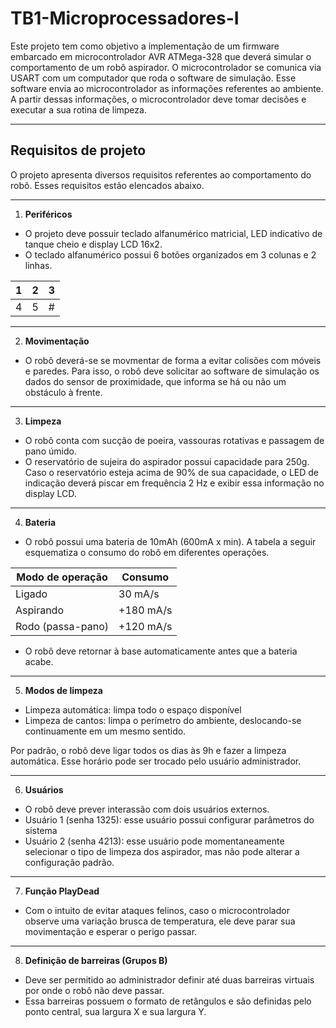 # TB1-Microprocessadores-I


Este projeto tem como objetivo a implementação de um firmware embarcado em microcontrolador AVR ATMega-328
que deverá simular o comportamento de um robô aspirador.
O microcontrolador se comunica via USART com um computador que roda o software de simulação. Esse software
envia ao microcontrolador as informações referentes ao ambiente. A partir dessas informações, o microcontrolador
deve tomar decisões e executar a sua rotina de limpeza.
***

## Requisitos de projeto
O projeto apresenta diversos requisitos referentes ao comportamento do robô. Esses requisitos estão elencados
abaixo.

***
1. **Periféricos**
- O projeto deve possuir teclado alfanumérico matricial, LED indicativo de tanque cheio e display LCD 16x2.
- O teclado alfanumérico possui 6 botões organizados em 3 colunas e 2 linhas.

|  1  |  2  |  3  |
| --- | --- | --- |
|  4  |  5  |  #  |

***
2. **Movimentação**
- O robô deverá-se se movmentar de forma a evitar colisões com móveis e paredes. Para isso, o robô deve solicitar 
ao software de simulação os dados do sensor de proximidade, que informa se há ou não um obstáculo à frente.

***
3. **Limpeza**
- O robô conta com sucção de poeira, vassouras rotativas e passagem de pano úmido.
- O reservatório de sujeira do aspirador possui capacidade para 250g. Caso o reservatório esteja acima de 90% de sua capacidade, o LED de indicação deverá piscar em frequência 2 Hz e exibir essa informação no display LCD.

***
4. **Bateria**
- O robô possui uma bateria de 10mAh (600mA x min). A tabela a seguir esquematiza o consumo do robô em diferentes
operações.

| Modo de operação  |  Consumo  |
| ----------------- | --------- |
| Ligado            |  30 mA/s  |
| Aspirando         | +180 mA/s |
| Rodo (passa-pano) | +120 mA/s |

- O robô deve retornar à base automaticamente antes que a bateria acabe.

***
5. **Modos de limpeza**
- Limpeza automática: limpa todo o espaço disponível
- Limpeza de cantos: limpa o perímetro do ambiente, deslocando-se continuamente em um mesmo sentido.

Por padrão, o robô deve ligar todos os dias às 9h e fazer a limpeza automática.
Esse horário pode ser trocado pelo usuário administrador.

***
6. **Usuários**
- O robô deve prever interassão com dois usuários externos.
- Usuário 1 (senha 1325): esse usuário possui configurar parâmetros do sistema
- Usuário 2 (senha 4213): esse usuário pode momentaneamente selecionar o tipo de limpeza dos aspirador, mas não pode
alterar a configuração padrão.

***
7. **Função PlayDead**
- Com o intuito de evitar ataques felinos, caso o microcontrolador observe uma variação brusca de temperatura, ele deve
parar sua movimentação e esperar o perigo passar.

***
8. **Definição de barreiras (Grupos B)**
- Deve ser permitido ao administrador definir até duas barreiras virtuais por onde o robô não deve passar.
- Essa barreiras possuem o formato de retângulos e são definidas pelo ponto central, sua largura X e sua largura Y.